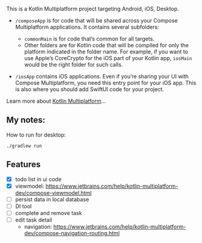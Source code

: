 This is a Kotlin Multiplatform project targeting Android, iOS, Desktop.

* `/composeApp` is for code that will be shared across your Compose Multiplatform applications.
  It contains several subfolders:
  - `commonMain` is for code that’s common for all targets.
  - Other folders are for Kotlin code that will be compiled for only the platform indicated in the folder name.
    For example, if you want to use Apple’s CoreCrypto for the iOS part of your Kotlin app,
    `iosMain` would be the right folder for such calls.

* `/iosApp` contains iOS applications. Even if you’re sharing your UI with Compose Multiplatform, 
  you need this entry point for your iOS app. This is also where you should add SwiftUI code for your project.


Learn more about [Kotlin Multiplatform](https://www.jetbrains.com/help/kotlin-multiplatform-dev/get-started.html)…

## My notes:
How to run for desktop:
```shell
./gradlew run
```

## Features
- [x] todo list in ui code
- [x] viewmodel: https://www.jetbrains.com/help/kotlin-multiplatform-dev/compose-viewmodel.html
- [ ] persist data in local database
- [ ] DI tool
- [ ] complete and remove task
- [ ] edit task detail
  - navigation: https://www.jetbrains.com/help/kotlin-multiplatform-dev/compose-navigation-routing.html
